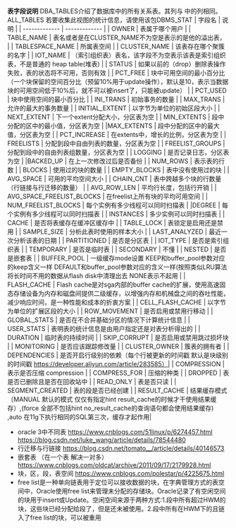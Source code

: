 **表字段说明**
DBA_TABLES介绍了数据库中的所有关系表。其列与 中的列相同。ALL_TABLES
若要收集此视图的统计信息，请使用该包DBMS_STAT
| 字段名 | 说明 |
| ------------- | ------------- |
| OWNER  | 表属于哪个用户 |
| TABLE_NAME | 表名或者是在CLUSTER_NAME不为空是表示的是他的溢出表，  |
| TABLESPACE_NAME | 所属表空间  |
| CLUSTER_NAME | 该表存在哪个聚簇的名字  |
| IOT_NAME | （索引组织表）表名，该字段不为空表示该表是索引组织表，不是普通的 heap table(堆表)  |
| STATUS  | 如果以前的（drop）删除表操作失败，表的状态将不可用，否则有效  |
| PCT_FREE  | 块中可用空间的最小百分比（一个块保留的空间百分比（预留10%用于update操作），默认是10，表示当数据块的可用空间低于10%后，就不可以被insert了，只能被update）  |
| PCT_USED | 块中使用空间的最小百分比  |
| INI_TRANS  | 初始事务的数量  |
| MAX_TRANS  | 允许的最大的事务数量  |
| INITIAL_EXTENT | 以字节为单位的初始区段大小  |
| NEXT_EXTENT | 下一个extent分配大小，分区表为空  |
| MIN_EXTENTS |  段中分配的区中的最小值，分区表为空  |
|MAX_EXTENTS | 段中分配的区中的最大值，分区表为空  |
| PCT_INCREASE  |   在extents中，增长的比例，分区表为空  |
| FREELISTS  |   分配到段中自由列表的数量，分区表为空  |
| FREELIST_GROUPS | 分配到段中的自由列表组数量，分区表为空    |
| LOGGING | 是否记录日志，分区表为空   |
|BACKED_UP |   在上一次修改过后是否备份     |
| NUM_ROWS  | 表示表的行数  |
| BLOCKS  |  使用过的块的数量  |
| EMPTY_BLOCKS | 表中没有使用过的块  |
| AVG_SPACE | 可用的平均空间大小    |
| CHAIN_CNT  | 表中跨越多个块的行数量（行链接与行迁移的数量）  |
| AVG_ROW_LEN  | 平均行长度，包括行开销  |
| AVG_SPACE_FREELIST_BLOCKS | 在freelist上所有块的平均可用空间  |
| NUM_FREELIST_BLOCKS | 每个实例有多少线程可以同时扫描表   |
|DEGREE | 每个实例有多少线程可以同时扫描表   |
| INSTANCES  |  多少实例可以同时扫描表  |
| CACHE  | 是否将表缓存在缓冲区缓存中  |
| TABLE_LOCK | 表锁定是启用还是禁用  |
| SAMPLE_SIZE | 分析此表时使用的样本大小  |
| LAST_ANALYZED | 最近一次分析该表的日期  |
| PARTITIONED | 是否是分区表  |
| IOT_TYPE | 是否是索引组织表   |
| TEMPORARY | 是否是临时表 |
| SECONDARY | 不懂  |
| NESTED | 是否是嵌套表  |
| BUFFER_POOL | 一级缓存mode设置  KEEP和buffer_pool参数对应的keep含义一样 DEFAULT和buffer_pool参数对应的含义一样(按照类似LRU算法将长时间不用的数据从flash disk中清理出去 NONE表示不起用 |
| FLASH_CACHE | Flash cache是对sga内部的buffer cache的扩展，使用高速固态存储设备为内存和磁盘间提供二级缓存，以增强内存和机械盘之间的吞吐性能，减少响应时间，是一种性能和成本的折衷方案  |
| CELL_FLASH_CACHE | 以字节为单位的扩展区段的大小  |
| ROW_MOVEMENT | 是否启用或禁用行移动  |
|  GLOBAL_STATS |  是否在不合并基础分区的情况下计算统计信息  |
| USER_STATS | 表明表的统计信息是由用户指定还是对表分析得出的  |
| DURATION |  临时表的持续时间  |
| SKIP_CORRUPT | 是否启用或禁用跳过损坏块  |
| MONITORING | 是否应该跟踪修改量  |
| CLUSTER_OWNER | 簇表的拥有者  |
| DEPENDENCIES | 是否开启行级别的依赖（每个行被更新的时间戳 默认是块级别的时间戳 https://developer.aliyun.com/article/283585）|
| COMPRESSION | 表示是否压缩 compression  |
| COMPRESS_FOR | 压缩的种类  |
| DROPPED | 表是否已删除且是否在回收站中  |
| READ_ONLY | 表是否只读  |
| SEGMENT_CREATED | 表的段是否已经创建  |
| RESULT_CACHE | 结果缓存模式（MANUAL 默认的模式 仅仅有指定hint result_cache的时候才干使用结果缓存）,(force 全部不包括hint no_result_cache的查询语句都会使用结果缓存) ,auto  在11g下执行相同的SQL第三次，缓存才起作用|






- oracle 3中不同表 https://www.cnblogs.com/51linux/p/6274457.html https://blog.csdn.net/luke_wang/article/details/78544480
- 行迁移与行链接 https://blog.csdn.net/tomato__/article/details/40146573
- 嵌套表 （在一个表 解决一对多） https://www.cnblogs.com/oldcat/archive/2011/09/17/2179928.html
- 块，区，段，表空间 https://www.cnblogs.com/polestar/p/4225675.html
- free list是一种单向链表用于定位可以接收数据的块，在字典管理方式的表空间中，Oracle使用free list来管理未分配的存储块。Oracle记录了有空闲空间的块用于insert或Update。空闲空间来源于两种方式:1.段中所有超过HWM的 块，这些块已经分配给段了，但是还未被使用。2.段中所有在HWM下的且链入了free list的块，可以被重用